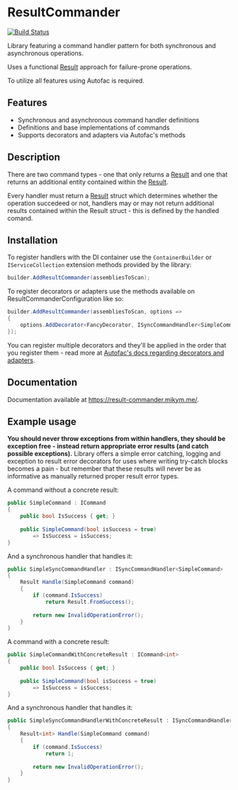 # ResultCommander

[![Build Status](https://github.com/MikyM/ResultCommander/actions/workflows/release.yml/badge.svg)](https://github.com/MikyM/ResultCommander/actions)

Library featuring a command handler pattern for both synchronous and asynchronous operations.

Uses a functional [Result](https://github.com/Remora/Remora.Results) approach for failure-prone operations.

To utilize all features using Autofac is required. 

## Features

- Synchronous and asynchronous command handler definitions
- Definitions and base implementations of commands
- Supports decorators and adapters via Autofac's methods

## Description

There are two command types - one that only returns a [Result](https://github.com/Remora/Remora.Results) and one that returns an additional entity contained within the [Result](https://github.com/Remora/Remora.Results).

Every handler must return a [Result](https://github.com/Remora/Remora.Results) struct which determines whether the operation succedeed or not, handlers may or may not return additional results contained within the Result struct - this is defined by the handled comand.

## Installation

To register handlers with the DI container use the `ContainerBuilder` or `IServiceCollection` extension methods provided by the library:

```csharp
builder.AddResultCommander(assembliesToScan);
```

To register decorators or adapters use the methods available on ResultCommanderConfiguration like so:
```csharp
builder.AddResultCommander(assembliesToScan, options => 
{
    options.AddDecorator<FancyDecorator, ISyncCommandHandler<SimpleCommand>();
});
```
You can register multiple decorators and they'll be applied in the order that you register them - read more at [Autofac's docs regarding decorators and adapters](https://autofac.readthedocs.io/en/latest/advanced/adapters-decorators.html).

## Documentation

Documentation available at https://result-commander.mikym.me/.

## Example usage

<b> You should never throw exceptions from within handlers, they should be exception free - instead return appropriate error results (and catch possible exceptions).</b> Library offers a simple error catching, logging and exception to result error decorators for uses where writing try-catch blocks becomes a pain - but remember that these results will never be as informative as manually returned proper result error types.

A command without a concrete result:
```csharp
public SimpleCommand : ICommand
{
    public bool IsSuccess { get; }
    
    public SimpleCommand(bool isSuccess = true)
        => IsSuccess = isSuccess;
}
```

And a synchronous handler that handles it:
```csharp
public SimpleSyncCommandHandler : ISyncCommandHandler<SimpleCommand>
{
    Result Handle(SimpleCommand command)
    {
        if (command.IsSuccess)
            return Result.FromSuccess();
            
        return new InvalidOperationError();
    }
}
```

A command with a concrete result:
```csharp
public SimpleCommandWithConcreteResult : ICommand<int>
{
    public bool IsSuccess { get; }
    
    public SimpleCommand(bool isSuccess = true)
        => IsSuccess = isSuccess;
}
```

And a synchronous handler that handles it:
```csharp
public SimpleSyncCommandHandlerWithConcreteResult : ISyncCommandHandler<SimpleCommand, int>
{
    Result<int> Handle(SimpleCommand command)
    {
        if (command.IsSuccess)
            return 1;
            
        return new InvalidOperationError();
    }
}
```